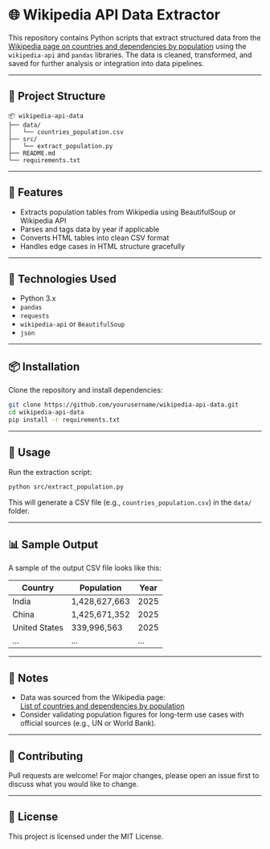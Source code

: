 
# 🌐 Wikipedia API Data Extractor

This repository contains Python scripts that extract structured data from the [Wikipedia page on countries and dependencies by population](https://en.wikipedia.org/wiki/List_of_countries_and_dependencies_by_population) using the `wikipedia-api` and `pandas` libraries. The data is cleaned, transformed, and saved for further analysis or integration into data pipelines.

---

## 📁 Project Structure

```
📦 wikipedia-api-data
├── data/
│   └── countries_population.csv
├── src/
│   └── extract_population.py
├── README.md
└── requirements.txt
```

---

## 🚀 Features

- Extracts population tables from Wikipedia using BeautifulSoup or Wikipedia API
- Parses and tags data by year if applicable
- Converts HTML tables into clean CSV format
- Handles edge cases in HTML structure gracefully

---

## 🧰 Technologies Used

- Python 3.x  
- `pandas`  
- `requests`  
- `wikipedia-api` or `BeautifulSoup`  
- `json`  

---

## 📦 Installation

Clone the repository and install dependencies:

```bash
git clone https://github.com/yourusername/wikipedia-api-data.git
cd wikipedia-api-data
pip install -r requirements.txt
```

---

## 🧪 Usage

Run the extraction script:

```bash
python src/extract_population.py
```

This will generate a CSV file (e.g., `countries_population.csv`) in the `data/` folder.

---

## 📊 Sample Output

A sample of the output CSV file looks like this:

| Country                | Population     | Year |
|------------------------|----------------|------|
| India                  | 1,428,627,663   | 2025 |
| China                  | 1,425,671,352   | 2025 |
| United States          | 339,996,563     | 2025 |
| ...                    | ...             | ...  |

---

## 📌 Notes

- Data was sourced from the Wikipedia page:  
  [List of countries and dependencies by population](https://en.wikipedia.org/wiki/List_of_countries_and_dependencies_by_population)
- Consider validating population figures for long-term use cases with official sources (e.g., UN or World Bank).

---

## 🤝 Contributing

Pull requests are welcome! For major changes, please open an issue first to discuss what you would like to change.

---

## 📄 License

This project is licensed under the MIT License.
